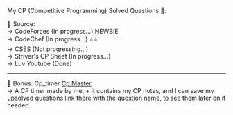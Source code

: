 My CP (Competitive Programming) Solved Questions 💯:

🙊 Source: <br>
-> CodeForces (In progress...)  NEWBIE <br>
-> CodeChef (In progress...) ⭐⭐ <br>
-> CSES (Not progressing...) <br>
-> Striver's CP Sheet (In progress...) <br>
-> Luv Youtube (Done) <hr>

🤞 Bonus: Cp_timer <a href="https://cp-master.netlify.app/">Cp Master</a> <br>
-> A CP timer made by me, + it contains my CP notes, and I can save my upsolved questions link there with the question name, to see them later on if needed.
